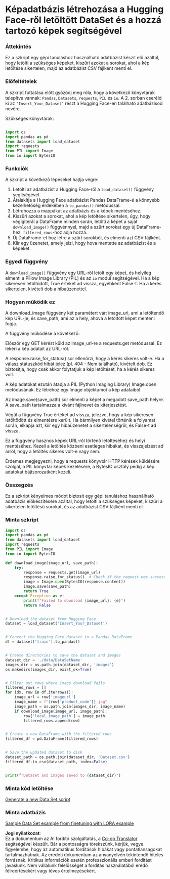 <!--
CO_OP_TRANSLATOR_METADATA:
{
  "original_hash": "3cd0b727945d57998f1096763df56a84",
  "translation_date": "2025-07-17T05:51:24+00:00",
  "source_file": "md/03.FineTuning/CreatingSampleData.md",
  "language_code": "hu"
}
-->
# Képadatbázis létrehozása a Hugging Face-ről letöltött DataSet és a hozzá tartozó képek segítségével


### Áttekintés

Ez a szkript egy gépi tanuláshoz használható adatbázist készít elő azáltal, hogy letölti a szükséges képeket, kiszűri azokat a sorokat, ahol a kép letöltése sikertelen, majd az adatbázist CSV fájlként menti el.

### Előfeltételek

A szkript futtatása előtt győződj meg róla, hogy a következő könyvtárak telepítve vannak: `Pandas`, `Datasets`, `requests`, `PIL` és `io`. A 2. sorban cseréld ki az `'Insert_Your_Dataset'` részt a Hugging Face-en található adatbázisod nevére.

Szükséges könyvtárak:

```python

import os
import pandas as pd
from datasets import load_dataset
import requests
from PIL import Image
from io import BytesIO
```

### Funkciók

A szkript a következő lépéseket hajtja végre:

1. Letölti az adatbázist a Hugging Face-ről a `load_dataset()` függvény segítségével.
2. Átalakítja a Hugging Face adatbázist Pandas DataFrame-é a könnyebb kezelhetőség érdekében a `to_pandas()` metódussal.
3. Létrehozza a mappákat az adatbázis és a képek mentéséhez.
4. Kiszűri azokat a sorokat, ahol a kép letöltése sikertelen, úgy, hogy végigiterál a DataFrame minden során, letölti a képet a saját `download_image()` függvénnyel, majd a szűrt sorokat egy új DataFrame-hez, `filtered_rows`-hoz adja hozzá.
5. Új DataFrame-et hoz létre a szűrt sorokból, és elmenti azt CSV fájlként.
6. Kiír egy üzenetet, amely jelzi, hogy hova mentette az adatbázist és a képeket.

### Egyedi függvény

A `download_image()` függvény egy URL-ről letölt egy képet, és helyileg elmenti a Pillow Image Library (PIL) és az `io` modul segítségével. Ha a kép sikeresen letöltődött, True értéket ad vissza, egyébként False-t. Ha a kérés sikertelen, kivételt dob a hibaüzenettel.

### Hogyan működik ez

A download_image függvény két paramétert vár: image_url, ami a letöltendő kép URL-je, és save_path, ami az a hely, ahová a letöltött képet menteni fogja.

A függvény működése a következő:

Először egy GET kérést küld az image_url-re a requests.get metódussal. Ez lekéri a kép adatait az URL-ről.

A response.raise_for_status() sor ellenőrzi, hogy a kérés sikeres volt-e. Ha a válasz státuszkód hibát jelez (pl. 404 - Nem található), kivételt dob. Ez biztosítja, hogy csak akkor folytatjuk a kép letöltését, ha a kérés sikeres volt.

A kép adatokat ezután átadja a PIL (Python Imaging Library) Image.open metódusának. Ez létrehoz egy Image objektumot a kép adataiból.

Az image.save(save_path) sor elmenti a képet a megadott save_path helyre. A save_path tartalmazza a kívánt fájlnevet és kiterjesztést.

Végül a függvény True értéket ad vissza, jelezve, hogy a kép sikeresen letöltődött és elmentésre került. Ha bármilyen kivétel történik a folyamat során, elkapja azt, kiír egy hibaüzenetet a sikertelenségről, és False-t ad vissza.

Ez a függvény hasznos képek URL-ről történő letöltéséhez és helyi mentéséhez. Kezeli a letöltés közbeni esetleges hibákat, és visszajelzést ad arról, hogy a letöltés sikeres volt-e vagy sem.

Érdemes megjegyezni, hogy a requests könyvtár HTTP kérések küldésére szolgál, a PIL könyvtár képek kezelésére, a BytesIO osztály pedig a kép adatokat bájtsorozatként kezeli.



### Összegzés

Ez a szkript kényelmes módot biztosít egy gépi tanuláshoz használható adatbázis előkészítésére azáltal, hogy letölti a szükséges képeket, kiszűri a sikertelen letöltésű sorokat, és az adatbázist CSV fájlként menti el.

### Minta szkript

```python
import os
import pandas as pd
from datasets import load_dataset
import requests
from PIL import Image
from io import BytesIO

def download_image(image_url, save_path):
    try:
        response = requests.get(image_url)
        response.raise_for_status()  # Check if the request was successful
        image = Image.open(BytesIO(response.content))
        image.save(save_path)
        return True
    except Exception as e:
        print(f"Failed to download {image_url}: {e}")
        return False


# Download the dataset from Hugging Face
dataset = load_dataset('Insert_Your_Dataset')


# Convert the Hugging Face dataset to a Pandas DataFrame
df = dataset['train'].to_pandas()


# Create directories to save the dataset and images
dataset_dir = './data/DataSetName'
images_dir = os.path.join(dataset_dir, 'images')
os.makedirs(images_dir, exist_ok=True)


# Filter out rows where image download fails
filtered_rows = []
for idx, row in df.iterrows():
    image_url = row['imageurl']
    image_name = f"{row['product_code']}.jpg"
    image_path = os.path.join(images_dir, image_name)
    if download_image(image_url, image_path):
        row['local_image_path'] = image_path
        filtered_rows.append(row)


# Create a new DataFrame with the filtered rows
filtered_df = pd.DataFrame(filtered_rows)


# Save the updated dataset to disk
dataset_path = os.path.join(dataset_dir, 'Dataset.csv')
filtered_df.to_csv(dataset_path, index=False)


print(f"Dataset and images saved to {dataset_dir}")
```

### Minta kód letöltése  
[Generate a new Data Set script](../../../../code/04.Finetuning/generate_dataset.py)

### Minta adatbázis  
[Sample Data Set example from finetuning with LORA example](../../../../code/04.Finetuning/olive-ort-example/dataset/dataset-classification.json)

**Jogi nyilatkozat**:  
Ez a dokumentum az AI fordító szolgáltatás, a [Co-op Translator](https://github.com/Azure/co-op-translator) segítségével készült. Bár a pontosságra törekszünk, kérjük, vegye figyelembe, hogy az automatikus fordítások hibákat vagy pontatlanságokat tartalmazhatnak. Az eredeti dokumentum az anyanyelvén tekintendő hiteles forrásnak. Kritikus információk esetén professzionális emberi fordítást javaslunk. Nem vállalunk felelősséget a fordítás használatából eredő félreértésekért vagy téves értelmezésekért.